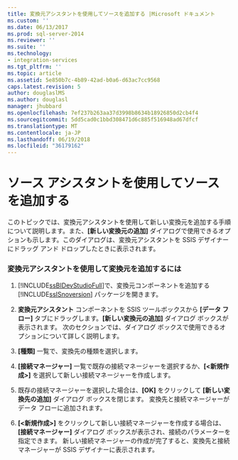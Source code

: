 ```yaml
---
title: 変換元アシスタントを使用してソースを追加する |Microsoft ドキュメント
ms.custom: ''
ms.date: 06/13/2017
ms.prod: sql-server-2014
ms.reviewer: ''
ms.suite: ''
ms.technology:
- integration-services
ms.tgt_pltfrm: ''
ms.topic: article
ms.assetid: 5e850b7c-4b89-42ad-b0a6-d63ac7cc9568
caps.latest.revision: 5
author: douglaslMS
ms.author: douglasl
manager: jhubbard
ms.openlocfilehash: 7ef237b263aa37d3998b8634b18926850d2cb4f4
ms.sourcegitcommit: 5dd5cad0c1bbd308471d6c885f516948ad67dfcf
ms.translationtype: MT
ms.contentlocale: ja-JP
ms.lasthandoff: 06/19/2018
ms.locfileid: "36179162"
---
```

# <a name="add-a-source-using-source-assistant"></a>ソース アシスタントを使用してソースを追加する
  このトピックでは、変換元アシスタントを使用して新しい変換元を追加する手順について説明します。また、**[新しい変換元の追加]** ダイアログで使用できるオプションも示します。このダイアログは、変換元アシスタントを SSIS デザイナーにドラッグ アンド ドロップしたときに表示されます。  
  
### <a name="to-use-source-assistant-to-add-a-source"></a>変換元アシスタントを使用して変換元を追加するには  
  
1.  [!INCLUDE[ssBIDevStudioFull](../includes/ssbidevstudiofull-md.md)]で、変換元コンポーネントを追加する [!INCLUDE[ssISnoversion](../includes/ssisnoversion-md.md)] パッケージを開きます。  
  
2.  **変換元アシスタント** コンポーネントを SSIS ツールボックスから **[データ フロー]** タブにドラッグします。**[新しい変換元の追加]** ダイアログ ボックスが表示されます。 次のセクションでは、ダイアログ ボックスで使用できるオプションについて詳しく説明します。  
  
3.  **[種類]** 一覧で、変換先の種類を選択します。  
  
4.  **[接続マネージャー]** 一覧で既存の接続マネージャーを選択するか、**[\<新規作成>]** を選択して新しい接続マネージャーを作成します。  
  
5.  既存の接続マネージャーを選択した場合は、**[OK]** をクリックして **[新しい変換先の追加]** ダイアログ ボックスを閉じます。 変換先と接続マネージャーがデータ フローに追加されます。  
  
6.  **[\<新規作成>]** をクリックして新しい接続マネージャーを作成する場合は、**[接続マネージャー]** ダイアログ ボックスが表示され、接続のパラメーターを指定できます。 新しい接続マネージャーの作成が完了すると、変換先と接続マネージャーが SSIS デザイナーに表示されます。  
  
  